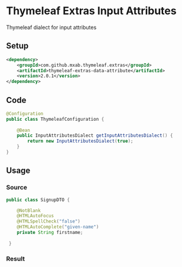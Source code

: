 # Thymeleaf Extras Input Attributes

Thymeleaf dialect for input attributes

## Setup

```xml
<dependency>
    <groupId>com.github.mxab.thymeleaf.extras</groupId>
    <artifactId>thymeleaf-extras-data-attribute</artifactId>
    <version>2.0.1</version>
</dependency>
```

## Code

```java
@Configuration
public class ThymeleafConfiguration {
	
    @Bean
    public InputAttributesDialect getInputAttributesDialect() {
	    return new InputAttributesDialect(true);
    }
}
```

## Usage

### Source

```java
public class SignupDTO {

    @NotBlank
    @HTMLAutoFocus
    @HTMLSpellCheck("false")
    @HTMLAutoComplete("given-name")
    private String firstname;
    
 }
```

### Result
